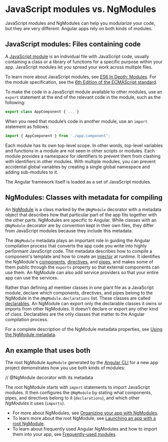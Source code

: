 # JavaScript modules vs. NgModules

JavaScript modules and NgModules can help you modularize your code, but they are very different.
Angular apps rely on both kinds of modules.

## JavaScript modules: Files containing code

A [JavaScript module](https://javascript.info/modules "JavaScript.Info - Modules") is an individual file with JavaScript code, usually containing a class or a library of functions for a specific purpose within your app.
JavaScript modules let you spread your work across multiple files.

<div class="alert is-helpful">

To learn more about JavaScript modules, see [ES6 In Depth: Modules](https://hacks.mozilla.org/2015/08/es6-in-depth-modules/).
For the module specification, see the [6th Edition of the ECMAScript standard](http://www.ecma-international.org/ecma-262/6.0/#sec-modules).

</div>

To make the code in a JavaScript module available to other modules, use an `export` statement at the end of the relevant code in the module, such as the following:

```typescript
export class AppComponent { ... }
```

When you need that module’s code in another module, use an `import` statement as follows:

```typescript
import { AppComponent } from './app.component';
```

Each module has its own top-level scope.
In other words, top-level variables and functions in a module are not seen in other scripts or modules.
Each module provides a namespace for identifiers to prevent them from clashing with identifiers in other modules.
With multiple modules, you can prevent accidental global variables by creating a single global namespace and adding sub-modules to it.

The Angular framework itself is loaded as a set of JavaScript modules.

## NgModules: Classes with metadata for compiling

An [NgModule](guide/glossary#ngmodule "Definition of NgModule") is a class marked by the `@NgModule` decorator with a metadata object that describes how that particular part of the app fits together with the other parts.
NgModules are specific to Angular.
While classes with an `@NgModule` decorator are by convention kept in their own files, they differ from JavaScript modules because they include this metadata.

The `@NgModule` metadata plays an important role in guiding the Angular compilation process that converts the app code you write into highly performant JavaScript code.
The metadata describes how to compile a component's template and how to create an [injector](guide/glossary#injector "Definition of injector") at runtime.
It identifies the NgModule's [components](guide/glossary#component "Definition of component"), [directives](guide/glossary#directive "Definition of directive"), and [pipes](guide/glossary#pipe "Definition of pipe)"),
and makes some of them public through the `exports` property so that external components can use them.
An NgModule can also add service providers so that your entire app can use the services.

Rather than defining all member classes in one giant file as a JavaScript module, declare which components, directives, and pipes belong to the NgModule in the `@NgModule.declarations` list.
These classes are called [declarables](guide/glossary#declarable "Definition of a declarable").
An NgModule can export only the declarable classes it owns or imports from other NgModules.
It doesn't declare or export any other kind of class.
Declarables are the only classes that matter to the Angular compilation process.

For a complete description of the NgModule metadata properties, see [Using the NgModule metadata](guide/ngmodule-api "Using the NgModule metadata").

## An example that uses both

The root NgModule `AppModule` generated by the [Angular CLI](cli) for a new app project demonstrates how you use both kinds of modules:

<code-example path="ngmodules/src/app/app.module.1.ts" header="src/app/app.module.ts (default AppModule)">
// @NgModule decorator with its metadata
</code-example>

The root NgModule starts with `import` statements to import JavaScript modules.
It then configures the `@NgModule` by stating what components, pipes, and directives belong to it (`declarations`), and which other _NgModules_ it uses (`imports`). 

* For more about NgModules, see [Organizing your app with NgModules](guide/ngmodules "Organizing your app with NgModules").
* To learn more about the root NgModule, see [Launching an app with a root NgModule](guide/bootstrapping "Launching an app with a root NgModule").
* To learn about frequently used Angular NgModules and how to import them into your app, see [Frequently-used modules](guide/frequent-ngmodules "Frequently-used modules").

